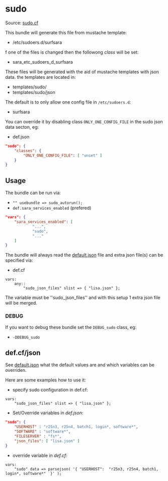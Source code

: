 # sudo

Source: [sudo.cf](/services/sudo.cf)

This bundle will generate this file from mustache template:
 * /etc/sudoers.d/surfsara

f one of the files is changed then the followong *class* will be set:
 * sara_etc_sudoers_d_surfsara

These files will be generated with the aid of mustache templates with json data.
the templates are located in:
 * templates/sudo/
 * templates/sudo/json

The default is to only allow one config file in `/etc/sudoers.d`:
 * surfsara

You can override it by disabling class `ONLY_ONE_CONFIG_FILE` in the
sudo json data secton, eg:
 * def.json
```json
"sudo": {
    "classes": {
        "ONLY_ONE_CONFIG_FILE": [ "unset" ]
    }
}
```
## Usage

The bundle can be run via:
 *  `"" usebundle => sudo_autorun();`
 * `def.sara_services_enabled` (prefered)
```json
"vars": {
    "sara_services_enabled": [
            "...",
            "sudo",
            "..."
    ]
}
```

The bundle will always read the [default.json](/templates/sudo/json/default.json) file
and extra json file(s) can be specified via:
 * def.cf
```
vars:
    any::
        "sudo_json_files" slist => { "lisa.json" };
```

The variable must be ''sudo_json_files'' and with this setup 1 extra json file will be  merged.

### DEBUG

If you want to debug these bundle set the `DEBUG_sudo` class, eg:
 * `-DDEBUG_sudo`

##  def.cf/json

See [default.json](/templates/sudo/json/default.json) what the default values are and
which variables can be overriden.

Here are some examples how to use it:
 * specify sudo configuration in def.cf:
```
vars:
    "sudo_json_files" slist => { "lisa.json" };
```

 * Set/Override variables in *def.json*:
```json
"sudo": {
    "USERHOST" : "r25n3, r25n4, batch1, login*, software*",
    "SOFTWARE" : "software*",
    "FILESERVER" : "fs*",
    "json_files": [ "lisa.json" ]
}
```

 * override variable in *def.cf*:
```
vars:
    "sudo" data => parsejson( '{ "USERHOST":  "r25n3, r25n4, batch1, login*, software*"  }' );

```
